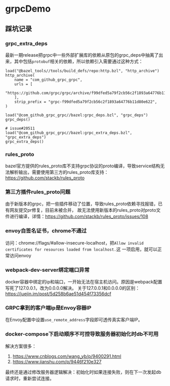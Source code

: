 # grpcDemo
## 踩坑记录

### grpc_extra_deps
最新一期release把grpc中一些外部扩展库的依赖从原包的grpc_deps中抽离了出来，其中包括`protobuf`相关的依赖，所以依赖引入需要通过这种方式：
```
load("@bazel_tools//tools/build_defs/repo:http.bzl", "http_archive")
http_archive(
    name = "com_github_grpc_grpc",
    urls = [
        "https://github.com/grpc/grpc/archive/f99dfed5a79f2cb56c2f1893a64776b11d80e622.tar.gz",
    ],
    strip_prefix = "grpc-f99dfed5a79f2cb56c2f1893a64776b11d80e622",
)

load("@com_github_grpc_grpc//bazel:grpc_deps.bzl", "grpc_deps")
grpc_deps()

# issue#20511
load("@com_github_grpc_grpc//bazel:grpc_extra_deps.bzl", "grpc_extra_deps")
grpc_extra_deps()
```

### rules_proto
bazel官方提供的rules_proto库不支持grpc协议的proto编译，导致service结构无法解析输出，需要使用第三方的rules_proto库支持：
https://github.com/stackb/rules_proto

### 第三方插件rules_proto问题
由于新版本的grpc，把一些插件移动了位置，导致rules_proto依赖寻找报错，已有网友提交pr修复，目前未被合并，
故无法使用新版本的rules_proto对proto文件进行编译，详情：https://github.com/stackb/rules_proto/issues/108

### envoy自签名证书，chrome不通过
访问：chrome://flags/#allow-insecure-localhost，把`Allow invalid certificates for resources loaded from localhost.`这
一项启用，就可以正常访问envoy

### webpack-dev-server绑定端口异常
docker容器中绑定的ip和端口，一开始无法在宿主机访问。原因是webpack配置写死了127.0.0.1，改为0.0.0.0解决。
关于127.0.0.1和0.0.0.0的区别：https://juejin.im/post/5d258b6ae51d454f73356dcf

### GRPC拿到的客户端ip是Envoy容器IP
在Envoy配置中设置`use_remote_address`字段即可透传真实客户端IP。

### docker-compose下启动顺序不可控导致服务器初始化时db不可用
解决方案很多：
1. https://www.cnblogs.com/wang_yb/p/9400291.html
2. https://www.jianshu.com/p/9446f210e327

最终还是通过修改服务器逻辑解决：初始化时如果连接失败，则在下一次发起db请求时，重新尝试连接。